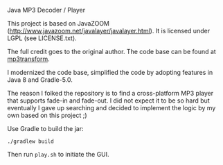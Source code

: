 Java MP3 Decoder / Player

This project is based on JavaZOOM (http://www.javazoom.net/javalayer/javalayer.html).
It is licensed under LGPL (see LICENSE.txt).

The full credit goes to the original author. The code base can be found at [mp3transform](https://code.google.com/archive/p/mp3transform/source/default/source).

I modernized the code base, simplified the code by adopting features in Java 8 and Gradle-5.0.

The reason I folked the repository is to find a cross-platform MP3 player that supports fade-in and fade-out.
I did not expect it to be so hard but eventually I gave up searching and decided to implement the logic by my own based on this project ;)

Use Gradle to build the jar:
```
./gradlew build
```

Then run `play.sh` to initiate the GUI.